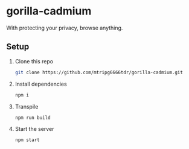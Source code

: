 # gorilla-cadmium
With protecting your privacy, browse anything.

## Setup
1. Clone this repo
   ```bash
   git clone https://github.com/mtripg6666tdr/gorilla-cadmium.git
   ```
2. Install dependencies
   ```bash
   npm i
   ```
3. Transpile
   ```bash
   npm run build
   ```
5. Start the server
   ```bash
   npm start
   ```

